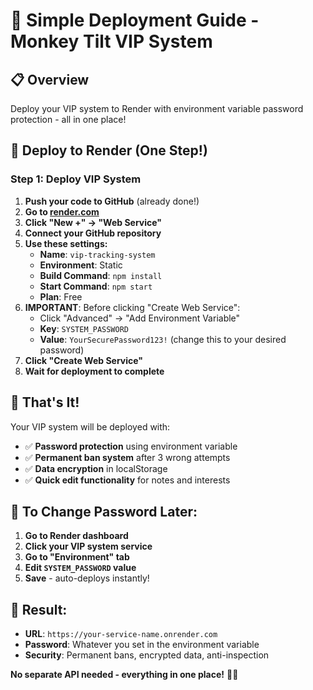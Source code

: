 # 🚀 Simple Deployment Guide - Monkey Tilt VIP System

## 📋 Overview

Deploy your VIP system to Render with environment variable password protection - all in one place!

## 🎲 Deploy to Render (One Step!)

### Step 1: Deploy VIP System
1. **Push your code to GitHub** (already done!)
2. **Go to [render.com](https://render.com)**
3. **Click "New +" → "Web Service"**
4. **Connect your GitHub repository**
5. **Use these settings:**
   - **Name**: `vip-tracking-system`
   - **Environment**: Static
   - **Build Command**: `npm install`
   - **Start Command**: `npm start`
   - **Plan**: Free
6. **IMPORTANT**: Before clicking "Create Web Service":
   - Click "Advanced" → "Add Environment Variable"
   - **Key**: `SYSTEM_PASSWORD`
   - **Value**: `YourSecurePassword123!` (change this to your desired password)
7. **Click "Create Web Service"**
8. **Wait for deployment to complete**

## 🔑 That's It!

Your VIP system will be deployed with:
- ✅ **Password protection** using environment variable
- ✅ **Permanent ban system** after 3 wrong attempts
- ✅ **Data encryption** in localStorage
- ✅ **Quick edit functionality** for notes and interests

## 🔄 To Change Password Later:
1. **Go to Render dashboard**
2. **Click your VIP system service**
3. **Go to "Environment" tab**
4. **Edit `SYSTEM_PASSWORD` value**
5. **Save** - auto-deploys instantly!

## 🎯 Result:
- **URL**: `https://your-service-name.onrender.com`
- **Password**: Whatever you set in the environment variable
- **Security**: Permanent bans, encrypted data, anti-inspection

**No separate API needed - everything in one place!** 🎲✨
